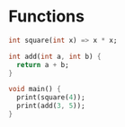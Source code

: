 # Functions

```dart
int square(int x) => x * x;

int add(int a, int b) {
  return a + b;
}

void main() {
  print(square(4));
  print(add(3, 5));
}
```
